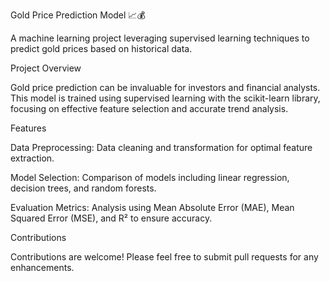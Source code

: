 Gold Price Prediction Model 📈💰

A machine learning project leveraging supervised learning techniques to predict gold prices based on historical data.

Project Overview

Gold price prediction can be invaluable for investors and financial analysts. This model is trained using supervised learning with the scikit-learn library, focusing on effective feature selection and accurate trend analysis.

Features

Data Preprocessing: Data cleaning and transformation for optimal feature extraction.

Model Selection: Comparison of models including linear regression, decision trees, and random forests.

Evaluation Metrics: Analysis using Mean Absolute Error (MAE), Mean Squared Error (MSE), and R² to ensure accuracy.


Contributions

Contributions are welcome! Please feel free to submit pull requests for any enhancements.
